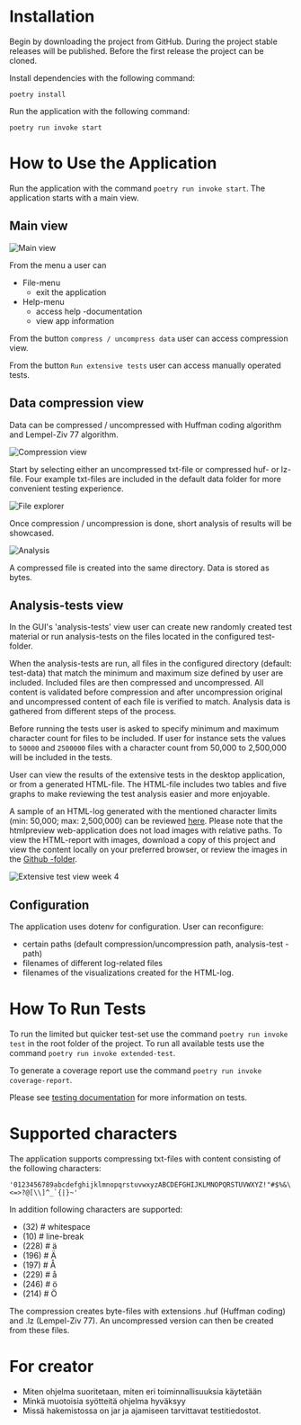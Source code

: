 # Installation

Begin by downloading the project from GitHub. During the project stable releases will be published. Before the first release the project can be cloned. 

Install dependencies with the following command:
```
poetry install
```

Run the application with the following command:
```
poetry run invoke start
```

# How to Use the Application

Run the application with the command `poetry run invoke start`. The application starts with a main view.

## Main view

![Main view](images/how-to-guide-main-view.png)

From the menu a user can 
* File-menu
  * exit the application
* Help-menu
  * access help -documentation
  * view app information

From the button `compress / uncompress data` user can access compression view. 

From the button `Run extensive tests` user can access manually operated tests. 

## Data compression view
Data can be compressed / uncompressed with Huffman coding algorithm and Lempel-Ziv 77 algorithm. 

![Compression view](images/how-to-guide-compression-view.png)

Start by selecting either an uncompressed txt-file or compressed huf- or lz-file. Four example txt-files are included in the default data folder for more convenient testing experience.  

![File explorer](images/how-to-guide-compression-view-explorer.png)

Once compression / uncompression is done, short analysis of results will be showcased. 

![Analysis](images/how-to-guide-compression-view-action-taken.png)

A compressed file is created into the same directory. Data is stored as bytes.  

## Analysis-tests view
In the GUI's 'analysis-tests' view user can create new randomly created test material or run analysis-tests on the files located in the configured test-folder.  

When the analysis-tests are run, all files in the configured directory (default: test-data) that match the minimum and maximum size defined by user are included. Included files are then compressed and uncompressed. All content is validated before compression and after uncompression original and uncompressed content of each file is verified to match. Analysis data is gathered from different steps of the process.

Before running the tests user is asked to specify minimum and maximum character count for files to be included. If user for instance sets the values to `50000` and `2500000` files with a character count from 50,000 to 2,500,000 will be included in the tests. 

User can view the results of the extensive tests in the desktop application, or from a generated HTML-file. The HTML-file includes two tables and five graphs to make reviewing the test analysis easier and more enjoyable.  

A sample of an HTML-log generated with the mentioned character limits (min: 50,000; max: 2,500,000) can be reviewed [here](https://htmlpreview.github.io/?https://github.com/heidi-holappa/tira-labra-2022/blob/master/test-data/compression-log.html). Please note that the htmlpreview web-application does not load images with relative paths. To view the HTML-report with images, download a copy of this project and view the content locally on your preferred browser, or review the images in the [Github -folder](https://github.com/heidi-holappa/tira-labra-2022/tree/master/test-data/images).

![Extensive test view week 4](images/analysis-tests-view.png)

## Configuration
The application uses dotenv for configuration. User can reconfigure: 
- certain paths (default compression/uncompression path, analysis-test -path)
- filenames of different log-related files
- filenames of the visualizations created for the HTML-log.


# How To Run Tests
To run the limited but quicker test-set use the command `poetry run invoke test` in the root folder of the project. To run all available tests use the command `poetry run invoke extended-test`.  

To generate a coverage report use the command `poetry run invoke coverage-report`.

Please see [testing documentation](testing-documentation.md) for more information on tests.

# Supported characters
The application supports compressing txt-files with content consisting of the following characters: 

```
'0123456789abcdefghijklmnopqrstuvwxyzABCDEFGHIJKLMNOPQRSTUVWXYZ!"#$%&\'()*+,-./:;<=>?@[\\]^_`{|}~'
```
In addition following characters are supported:
- (32) # whitespace
- (10) # line-break
- (228) # ä
- (196) # Ä
- (197) # Å
- (229) # å
- (246) # ö
- (214) # Ö

The compression creates byte-files with extensions .huf (Huffman coding) and .lz (Lempel-Ziv 77). An uncompressed version can then be created from these files.

# For creator 
* Miten ohjelma suoritetaan, miten eri toiminnallisuuksia käytetään
* Minkä muotoisia syötteitä ohjelma hyväksyy
* Missä hakemistossa on jar ja ajamiseen tarvittavat testitiedostot.